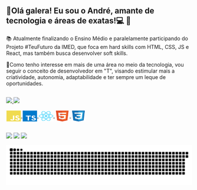 ## 🙋Olá galera! Eu sou o André, amante de tecnologia e áreas de exatas!💻 🔢

📚 Atualmente finalizando o Ensino Médio e paralelamente participando do Projeto #TeuFuturo da IMED, que foca em hard skills com HTML, CSS, JS e React, mas também busca desenvolver soft skills.

🚀Como tenho interesse em mais de uma área no meio da tecnologia, vou seguir o conceito de desenvolvedor em "T", visando estimular mais a criatividade, autonomia, adaptabilidade e ter sempre um leque de oportunidades.
##

 <div>
  <a href="https://github.com/dedecanton">
  <img height="180em" src="https://github-readme-stats.vercel.app/api?username=dedecanton&show_icons=true&theme=dracula&include_all_commits=true&count_private=true"/>
  <img height="180em" src="https://github-readme-stats.vercel.app/api/top-langs/?username=dedecanton&layout=compact&langs_count=7&theme=dracula"/>
</div>


<div style="display: inline_block"><br>
  <img align="center" alt="Dede-Js" height="30" width="40" src="https://raw.githubusercontent.com/devicons/devicon/master/icons/javascript/javascript-plain.svg">
  <img align="center" alt="Dede-Ts" height="30" width="40" src="https://raw.githubusercontent.com/devicons/devicon/master/icons/typescript/typescript-plain.svg">
  <img align="center" alt="Dede-React" height="30" width="40" src="https://raw.githubusercontent.com/devicons/devicon/master/icons/react/react-original.svg">
  <img align="center" alt="Dede-HTML" height="30" width="40" src="https://raw.githubusercontent.com/devicons/devicon/master/icons/html5/html5-original.svg">
  <img align="center" alt="Dede-CSS" height="30" width="40" src="https://raw.githubusercontent.com/devicons/devicon/master/icons/css3/css3-original.svg">
</div>
  
##
  
<div>
<a href="https://instagram.com/dede_canton" target="_blank"><img src="https://img.shields.io/badge/-Instagram-%23E4405F?style=for-the-badge&logo=instagram&logoColor=white" target="_blank"></a>
<a href = "mailto:andrecanton18@gmail.com"><img src="https://img.shields.io/badge/-Gmail-%23333?style=for-the-badge&logo=gmail&logoColor=white" target="_blank"></a>
<a href="https://www.linkedin.com/in/andre-canton" target="_blank"><img src="https://img.shields.io/badge/-LinkedIn-%230077B5?style=for-the-badge&logo=linkedin&logoColor=white" target="_blank"></a> 

</div>
  
  ![Snake animation](https://github.com/dedecanton/dedecanton/blob/output/github-contribution-grid-snake.svg)
